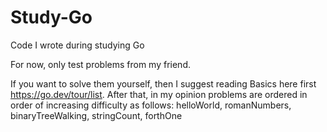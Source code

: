 # Study-Go
Code I wrote during studying Go

For now, only test problems from my friend. 

If you want to solve them yourself, then I suggest reading Basics here first https://go.dev/tour/list. After that, in my opinion problems are ordered in order of increasing difficulty as follows: helloWorld, romanNumbers, binaryTreeWalking, stringCount, forthOne
